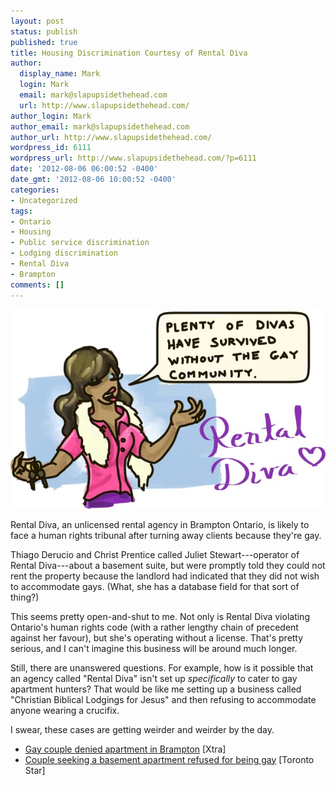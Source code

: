 ```yaml
---
layout: post
status: publish
published: true
title: Housing Discrimination Courtesy of Rental Diva
author:
  display_name: Mark
  login: Mark
  email: mark@slapupsidethehead.com
  url: http://www.slapupsidethehead.com/
author_login: Mark
author_email: mark@slapupsidethehead.com
author_url: http://www.slapupsidethehead.com/
wordpress_id: 6111
wordpress_url: http://www.slapupsidethehead.com/?p=6111
date: '2012-08-06 06:00:52 -0400'
date_gmt: '2012-08-06 10:00:52 -0400'
categories:
- Uncategorized
tags:
- Ontario
- Housing
- Public service discrimination
- Lodging discrimination
- Rental Diva
- Brampton
comments: []
---
```

![A diva-wannabe boldly announces](/wp-content/media/2012/08/rental-diva.jpg "Such as... What's her face. And that other lady!")

Rental Diva, an unlicensed rental agency in Brampton Ontario, is likely to face a human rights tribunal after turning away clients because they're gay.

Thiago Derucio and Christ Prentice called Juliet Stewart---operator of Rental Diva---about a basement suite, but were promptly told they could not rent the property because the landlord had indicated that they did not wish to accommodate gays. (What, she has a database field for that sort of thing?)

This seems pretty open-and-shut to me. Not only is Rental Diva violating Ontario's human rights code (with a rather lengthy chain of precedent against her favour), but she's operating without a license. That's pretty serious, and I can't imagine this business will be around much longer.

Still, there are unanswered questions. For example, how is it possible that an agency called "Rental Diva" isn't set up _specifically_ to cater to gay apartment hunters? That would be like me setting up a business called "Christian Biblical Lodgings for Jesus" and then refusing to accommodate anyone wearing a crucifix.

I swear, these cases are getting weirder and weirder by the day.

- [Gay couple denied apartment in Brampton](http://www.xtra.ca/public/Toronto/Gay_couple_denied_apartment_in_Brampton-12355.aspx) [Xtra]
- [Couple seeking a basement apartment refused for being gay](http://www.thestar.com/news/gta/article/1236907--couple-seeking-a-basement-apartment-refused-for-being-gay) [Toronto Star]
